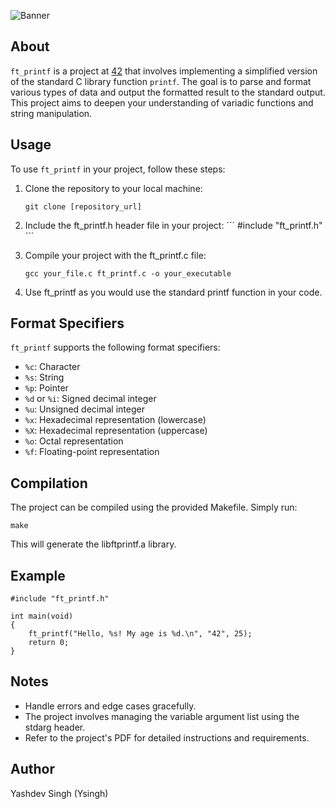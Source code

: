 
![Banner](https://github.com/byaliego/42-project-badges/blob/main/covers/cover-ft_printf-bonus.png?raw=true)

## About

`ft_printf` is a project at [42](https://www.42.fr/) that involves implementing a simplified version of the standard C library function `printf`. The goal is to parse and format various types of data and output the formatted result to the standard output. This project aims to deepen your understanding of variadic functions and string manipulation.

## Usage

To use `ft_printf` in your project, follow these steps:

1. Clone the repository to your local machine:

   ```
   git clone [repository_url]
   ```
2. Include the ft_printf.h header file in your project:
    ´´´
    #include "ft_printf.h"
    ´´´
3. Compile your project with the ft_printf.c file:
    ```
    gcc your_file.c ft_printf.c -o your_executable
    ```
4. Use ft_printf as you would use the standard printf function in your code.

## Format Specifiers
`ft_printf` supports the following format specifiers:

* `%c`: Character
* `%s`: String
* `%p`: Pointer
* `%d` or `%i`: Signed decimal integer
* `%u`: Unsigned decimal integer
* `%x`: Hexadecimal representation (lowercase)
* `%X`: Hexadecimal representation (uppercase)
* `%o`: Octal representation
* `%f`: Floating-point representation

## Compilation
The project can be compiled using the provided Makefile. Simply run:

    make

This will generate the libftprintf.a library.

## Example
    #include "ft_printf.h"

    int main(void)
    {
        ft_printf("Hello, %s! My age is %d.\n", "42", 25);
        return 0;
    }

## Notes
- Handle errors and edge cases gracefully.
- The project involves managing the variable argument list using the stdarg header.
- Refer to the project's PDF for detailed instructions and requirements.


## Author

Yashdev Singh (Ysingh)

